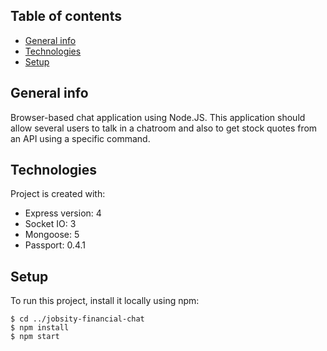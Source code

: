 ## Table of contents
* [General info](#general-info)
* [Technologies](#technologies)
* [Setup](#setup)

## General info
Browser-based chat application using Node.JS.
This application should allow several users to talk in a chatroom and also to get stock quotes
from an API using a specific command.
	
## Technologies
Project is created with:
* Express version: 4
* Socket IO: 3
* Mongoose: 5
* Passport: 0.4.1	

## Setup
To run this project, install it locally using npm:

```
$ cd ../jobsity-financial-chat
$ npm install
$ npm start
```